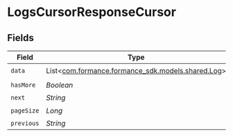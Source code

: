 # LogsCursorResponseCursor


## Fields

| Field                                                                           | Type                                                                            | Required                                                                        | Description                                                                     | Example                                                                         |
| ------------------------------------------------------------------------------- | ------------------------------------------------------------------------------- | ------------------------------------------------------------------------------- | ------------------------------------------------------------------------------- | ------------------------------------------------------------------------------- |
| `data`                                                                          | List<[com.formance.formance_sdk.models.shared.Log](../../models/shared/Log.md)> | :heavy_check_mark:                                                              | N/A                                                                             |                                                                                 |
| `hasMore`                                                                       | *Boolean*                                                                       | :heavy_check_mark:                                                              | N/A                                                                             | false                                                                           |
| `next`                                                                          | *String*                                                                        | :heavy_minus_sign:                                                              | N/A                                                                             |                                                                                 |
| `pageSize`                                                                      | *Long*                                                                          | :heavy_check_mark:                                                              | N/A                                                                             | 15                                                                              |
| `previous`                                                                      | *String*                                                                        | :heavy_minus_sign:                                                              | N/A                                                                             | YXVsdCBhbmQgYSBtYXhpbXVtIG1heF9yZXN1bHRzLol=                                    |